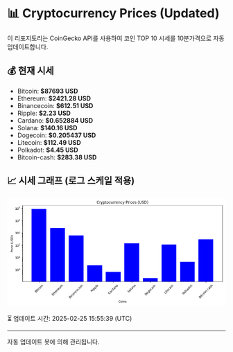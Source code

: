 
# 📊 Cryptocurrency Prices (Updated)

이 리포지토리는 CoinGecko API를 사용하여 코인 TOP 10 시세를 10분가격으로 자동 업데이트합니다.

## 💰 현재 시세
- Bitcoin: **$87693 USD**
- Ethereum: **$2421.28 USD**
- Binancecoin: **$612.51 USD**
- Ripple: **$2.23 USD**
- Cardano: **$0.652884 USD**
- Solana: **$140.16 USD**
- Dogecoin: **$0.205437 USD**
- Litecoin: **$112.49 USD**
- Polkadot: **$4.45 USD**
- Bitcoin-cash: **$283.38 USD**

## 📈 시세 그래프 (로그 스케일 적용)
![Crypto Prices](crypto_prices.png)

⏳ 업데이트 시간: 2025-02-25 15:55:39 (UTC)

---
자동 업데이트 봇에 의해 관리됩니다.
